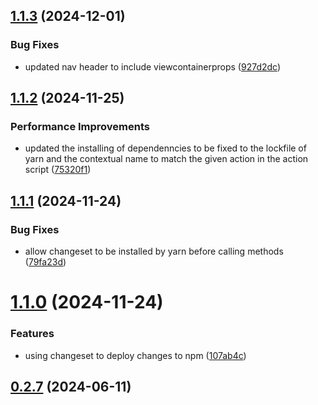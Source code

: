 ## [1.1.3](https://github.com/uncoverthefuture-org/uncover-ui/compare/v1.1.2...v1.1.3) (2024-12-01)


### Bug Fixes

* updated nav header to include viewcontainerprops ([927d2dc](https://github.com/uncoverthefuture-org/uncover-ui/commit/927d2dcc5afada9d98b940c8112027b73e7bbd74))



## [1.1.2](https://github.com/uncoverthefuture-org/uncover-ui/compare/v1.1.1...v1.1.2) (2024-11-25)


### Performance Improvements

* updated the  installing of dependenncies to be fixed to the lockfile of yarn and the contextual name  to match the given action in the action script ([75320f1](https://github.com/uncoverthefuture-org/uncover-ui/commit/75320f1a1f6be2903a11e1d368f17956ea0b0d69))



## [1.1.1](https://github.com/uncoverthefuture-org/uncover-ui/compare/v1.1.0...v1.1.1) (2024-11-24)


### Bug Fixes

* allow changeset to be installed by yarn before calling methods ([79fa23d](https://github.com/uncoverthefuture-org/uncover-ui/commit/79fa23d64a6573f6c8ab3494b997c26342930ff8))



# [1.1.0](https://github.com/uncoverthefuture-org/uncover-ui/compare/v0.2.7...v1.1.0) (2024-11-24)


### Features

* using changeset to deploy changes to npm ([107ab4c](https://github.com/uncoverthefuture-org/uncover-ui/commit/107ab4c37b687d4ab5c18fb862ee8cac79c050c2))



## [0.2.7](https://github.com/uncoverthefuture-org/uncover-ui/compare/v0.2.6...v0.2.7) (2024-06-11)



